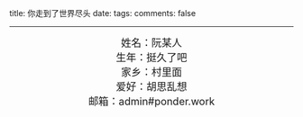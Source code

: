 title: 你走到了世界尽头
date:
tags:
comments: false

---

<center><font size="4">  姓名：阮某人 </font></center>
<center><font size="4">  生年：挺久了吧 </font></center>
<center><font size="4">  家乡：村里面 </font></center>
<center><font size="4">  爱好：胡思乱想 </font></center>
<center><font size="4">  邮箱：admin#ponder.work </font></center>

